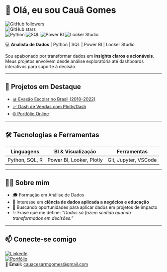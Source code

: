 # 👋 Olá, eu sou Cauã Gomes  

![GitHub followers](https://img.shields.io/github/followers/Caua-Gomes-2?style=social)  
![GitHub stars](https://img.shields.io/github/stars/Caua-Gomes-2?style=social)  
![Python](https://img.shields.io/badge/Python-3776AB?style=flat&logo=python&logoColor=white) 
![SQL](https://img.shields.io/badge/SQL-336791?style=flat&logo=postgresql&logoColor=white) 
![Power BI](https://img.shields.io/badge/Power%20BI-F2C811?style=flat&logo=powerbi&logoColor=black) 
![Looker Studio](https://img.shields.io/badge/Looker%20Studio-4285F4?style=flat&logo=google&logoColor=white)

💻 **Analista de Dados** | Python | SQL | Power BI | Looker Studio  

Sou apaixonado por transformar dados em **insights claros e acionáveis**.  
Meus projetos envolvem desde análise exploratória até dashboards interativos para suporte à decisão.  

---

## 🚀 Projetos em Destaque
- [📊 Evasão Escolar no Brasil (2018–2022)](https://github.com/Caua-Gomes-2/school-dropout-analysis)  
- [📈 Dash de Vendas com Plotly/Dash](https://github.com/Caua-Gomes-2/sales-dashboard)  
- [🌐 Portfólio Online](https://portifoliocauagomes.netlify.app)  

---

## 🛠️ Tecnologias e Ferramentas
| Linguagens        | BI & Visualização  | Ferramentas |
|------------------|--------------------|-------------|
| Python, SQL, R   | Power BI, Looker, Plotly | Git, Jupyter, VSCode |

---

## 👨‍💻 Sobre mim
- 🎓 Formação em Análise de Dados  
- 🔎 Interesse em **ciência de dados aplicada a negócios e educação**  
- 🚀 Buscando oportunidades para aplicar dados em projetos de impacto  
- ✨ Frase que me define: *“Dados só fazem sentido quando transformados em decisões.”*

---

## 📫 Conecte-se comigo
[![LinkedIn](https://img.shields.io/badge/LinkedIn-0A66C2?style=for-the-badge&logo=linkedin&logoColor=white)](https://www.linkedin.com/in/caua-gomes/)  
[![Portfólio](https://img.shields.io/badge/Portf%C3%B3lio-000000?style=for-the-badge&logo=vercel&logoColor=white)](https://portifoliocauagomes.netlify.app)  
📧 **Email:** cauacesarmgomes@gmail.com
